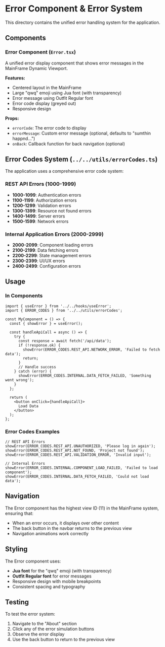 # Error Component & Error System

This directory contains the unified error handling system for the application.

## Components

### Error Component (`Error.tsx`)
A unified error display component that shows error messages in the MainFrame Dynamic Viewport.

**Features:**
- Centered layout in the MainFrame
- Large "qwq" emoji using Jua font (with transparency)
- Error message using Outfit Regular font
- Error code display (greyed out)
- Responsive design

**Props:**
- `errorCode`: The error code to display
- `errorMessage`: Custom error message (optional, defaults to "sumthin happnd...")
- `onBack`: Callback function for back navigation (optional)

## Error Codes System (`../../utils/errorCodes.ts`)

The application uses a comprehensive error code system:

### REST API Errors (1000-1999)
- **1000-1099**: Authentication errors
- **1100-1199**: Authorization errors  
- **1200-1299**: Validation errors
- **1300-1399**: Resource not found errors
- **1400-1499**: Server errors
- **1500-1599**: Network errors

### Internal Application Errors (2000-2999)
- **2000-2099**: Component loading errors
- **2100-2199**: Data fetching errors
- **2200-2299**: State management errors
- **2300-2399**: UI/UX errors
- **2400-2499**: Configuration errors

## Usage

### In Components
```tsx
import { useError } from '../../hooks/useError';
import { ERROR_CODES } from '../../utils/errorCodes';

const MyComponent = () => {
  const { showError } = useError();

  const handleApiCall = async () => {
    try {
      const response = await fetch('/api/data');
      if (!response.ok) {
        showError(ERROR_CODES.REST_API.NETWORK_ERROR, 'Failed to fetch data');
        return;
      }
      // Handle success
    } catch (error) {
      showError(ERROR_CODES.INTERNAL.DATA_FETCH_FAILED, 'Something went wrong');
    }
  };

  return (
    <button onClick={handleApiCall}>
      Load Data
    </button>
  );
};
```

### Error Codes Examples
```tsx
// REST API Errors
showError(ERROR_CODES.REST_API.UNAUTHORIZED, 'Please log in again');
showError(ERROR_CODES.REST_API.NOT_FOUND, 'Project not found');
showError(ERROR_CODES.REST_API.VALIDATION_ERROR, 'Invalid input');

// Internal Errors
showError(ERROR_CODES.INTERNAL.COMPONENT_LOAD_FAILED, 'Failed to load component');
showError(ERROR_CODES.INTERNAL.DATA_FETCH_FAILED, 'Could not load data');
```

## Navigation

The Error component has the highest view ID (11) in the MainFrame system, ensuring that:
- When an error occurs, it displays over other content
- The back button in the navbar returns to the previous view
- Navigation animations work correctly

## Styling

The Error component uses:
- **Jua font** for the "qwq" emoji (with transparency)
- **Outfit Regular font** for error messages
- Responsive design with mobile breakpoints
- Consistent spacing and typography

## Testing

To test the error system:
1. Navigate to the "About" section
2. Click any of the error simulation buttons
3. Observe the error display
4. Use the back button to return to the previous view 